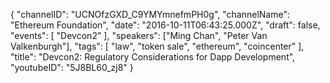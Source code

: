 {
    "channelID": "UCNOfzGXD_C9YMYmnefmPH0g",
    "channelName": "Ethereum Foundation",
    "date": "2016-10-11T06:43:25.000Z",
    "draft": false,
    "events": [
        "Devcon2"
    ],
    "speakers": ["Ming Chan", "Peter Van Valkenburgh"],
    "tags": [
        "law",
        "token sale",
        "ethereum",
        "coincenter"
    ],
    "title": "Devcon2: Regulatory Considerations for Dapp Development",
    "youtubeID": "5J8BL60_zj8"
}
